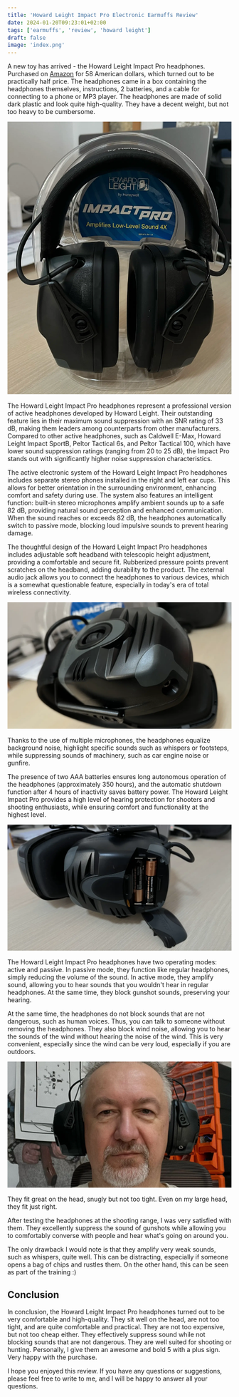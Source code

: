 ```yaml
---
title: 'Howard Leight Impact Pro Electronic Earmuffs Review'
date: 2024-01-20T09:23:01+02:00
tags: ['earmuffs', 'review', 'howard leight']
draft: false
image: 'index.png'
---
```


A new toy has arrived - the Howard Leight Impact Pro headphones. Purchased on [Amazon](https://www.amazon.com/dp/B007BGSI5U) for 58 American dollars, which turned out to be practically half price. The headphones came in a box containing the headphones themselves, instructions, 2 batteries, and a cable for connecting to a phone or MP3 player. The headphones are made of solid dark plastic and look quite high-quality. They have a decent weight, but not too heavy to be cumbersome.

<!--more-->

![IMG_0229.webp](IMG_0229.webp)

The Howard Leight Impact Pro headphones represent a professional version of active headphones developed by Howard Leight. Their outstanding feature lies in their maximum sound suppression with an SNR rating of 33 dB, making them leaders among counterparts from other manufacturers. Compared to other active headphones, such as Caldwell E-Max, Howard Leight Impact SportB, Peltor Tactical 6s, and Peltor Tactical 100, which have lower sound suppression ratings (ranging from 20 to 25 dB), the Impact Pro stands out with significantly higher noise suppression characteristics.

The active electronic system of the Howard Leight Impact Pro headphones includes separate stereo phones installed in the right and left ear cups. This allows for better orientation in the surrounding environment, enhancing comfort and safety during use. The system also features an intelligent function: built-in stereo microphones amplify ambient sounds up to a safe 82 dB, providing natural sound perception and enhanced communication. When the sound reaches or exceeds 82 dB, the headphones automatically switch to passive mode, blocking loud impulsive sounds to prevent hearing damage.

The thoughtful design of the Howard Leight Impact Pro headphones includes adjustable soft headband with telescopic height adjustment, providing a comfortable and secure fit. Rubberized pressure points prevent scratches on the headband, adding durability to the product. The external audio jack allows you to connect the headphones to various devices, which is a somewhat questionable feature, especially in today's era of total wireless connectivity.

![IMG_0230.webp](IMG_0230.webp)

Thanks to the use of multiple microphones, the headphones equalize background noise, highlight specific sounds such as whispers or footsteps, while suppressing sounds of machinery, such as car engine noise or gunfire.

The presence of two AAA batteries ensures long autonomous operation of the headphones (approximately 350 hours), and the automatic shutdown function after 4 hours of inactivity saves battery power. The Howard Leight Impact Pro provides a high level of hearing protection for shooters and shooting enthusiasts, while ensuring comfort and functionality at the highest level.

![IMG_0231.webp](IMG_0231.webp)

The Howard Leight Impact Pro headphones have two operating modes: active and passive. In passive mode, they function like regular headphones, simply reducing the volume of the sound. In active mode, they amplify sound, allowing you to hear sounds that you wouldn't hear in regular headphones. At the same time, they block gunshot sounds, preserving your hearing.

At the same time, the headphones do not block sounds that are not dangerous, such as human voices. Thus, you can talk to someone without removing the headphones. They also block wind noise, allowing you to hear the sounds of the wind without hearing the noise of the wind. This is very convenient, especially since the wind can be very loud, especially if you are outdoors.

![IMG_0233.webp](IMG_0233.webp)

They fit great on the head, snugly but not too tight. Even on my large head, they fit just right.

After testing the headphones at the shooting range, I was very satisfied with them. They excellently suppress the sound of gunshots while allowing you to comfortably converse with people and hear what's going on around you.

The only drawback I would note is that they amplify very weak sounds, such as whispers, quite well. This can be distracting, especially if someone opens a bag of chips and rustles them. On the other hand, this can be seen as part of the training :)

## Conclusion

In conclusion, the Howard Leight Impact Pro headphones turned out to be very comfortable and high-quality. They sit well on the head, are not too tight, and are quite comfortable and practical. They are not too expensive, but not too cheap either. They effectively suppress sound while not blocking sounds that are not dangerous. They are well suited for shooting or hunting. Personally, I give them an awesome and bold 5 with a plus sign. Very happy with the purchase.

I hope you enjoyed this review. If you have any questions or suggestions, please feel free to write to me, and I will be happy to answer all your questions.
